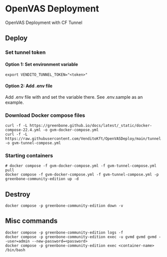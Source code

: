 # OpenVAS Deployment
OpenVAS Deployment with CF Tunnel

## Deploy

### Set tunnel token

#### Option 1: Set environment variable

    export VENDITO_TUNNEL_TOKEN="<token>"

#### Option 2: Add .env file

Add .env file with and set the variable there. See .env.sample as an example.

### Download Docker compose files

    curl -f -L https://greenbone.github.io/docs/latest/_static/docker-compose-22.4.yml -o gvm-docker-compose.yml
    curl -f -L https://raw.githubusercontent.com/VenditoKft/OpenVASDeploy/main/tunnel.yml -o gvm-tunnel-compose.yml
   
### Starting containers

    # docker compose -f gvm-docker-compose.yml -f gvm-tunnel-compose.yml pull
    docker compose -f gvm-docker-compose.yml -f gvm-tunnel-compose.yml -p greenbone-community-edition up -d

## Destroy

    docker compose -p greenbone-community-edition down -v

## Misc commands

    docker compose -p greenbone-community-edition logs -f
    docker compose -p greenbone-community-edition exec -u gvmd gvmd gvmd --user=admin --new-password=<password>
    docker compose -p greenbone-community-edition exec <container-name> /bin/bash
